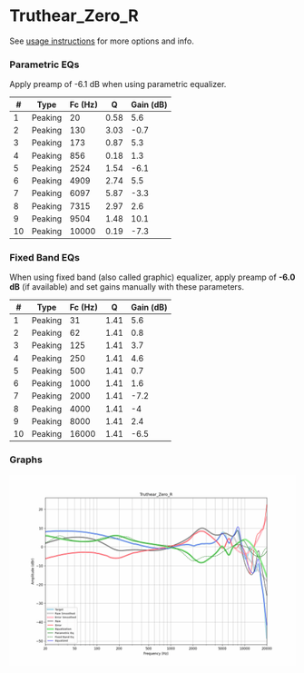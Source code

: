 # Truthear_Zero_R
See [usage instructions](https://github.com/jaakkopasanen/AutoEq#usage) for more options and info.

### Parametric EQs
Apply preamp of -6.1 dB when using parametric equalizer.

|   # | Type    |   Fc (Hz) |    Q |   Gain (dB) |
|-----|---------|-----------|------|-------------|
|   1 | Peaking |        20 | 0.58 |         5.6 |
|   2 | Peaking |       130 | 3.03 |        -0.7 |
|   3 | Peaking |       173 | 0.87 |         5.3 |
|   4 | Peaking |       856 | 0.18 |         1.3 |
|   5 | Peaking |      2524 | 1.54 |        -6.1 |
|   6 | Peaking |      4909 | 2.74 |         5.5 |
|   7 | Peaking |      6097 | 5.87 |        -3.3 |
|   8 | Peaking |      7315 | 2.97 |         2.6 |
|   9 | Peaking |      9504 | 1.48 |        10.1 |
|  10 | Peaking |     10000 | 0.19 |        -7.3 |

### Fixed Band EQs
When using fixed band (also called graphic) equalizer, apply preamp of **-6.0 dB** (if available) and set gains manually with these parameters.

|   # | Type    |   Fc (Hz) |    Q |   Gain (dB) |
|-----|---------|-----------|------|-------------|
|   1 | Peaking |        31 | 1.41 |         5.6 |
|   2 | Peaking |        62 | 1.41 |         0.8 |
|   3 | Peaking |       125 | 1.41 |         3.7 |
|   4 | Peaking |       250 | 1.41 |         4.6 |
|   5 | Peaking |       500 | 1.41 |         0.7 |
|   6 | Peaking |      1000 | 1.41 |         1.6 |
|   7 | Peaking |      2000 | 1.41 |        -7.2 |
|   8 | Peaking |      4000 | 1.41 |        -4   |
|   9 | Peaking |      8000 | 1.41 |         2.4 |
|  10 | Peaking |     16000 | 1.41 |        -6.5 |

### Graphs
![](./Truthear_Zero_R.png)
